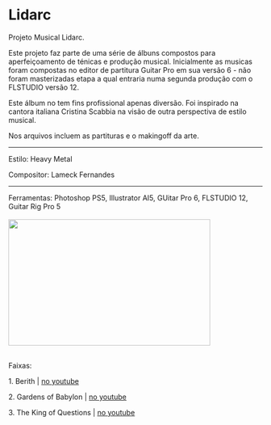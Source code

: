 # Lidarc
Projeto Musical Lidarc.

Este projeto faz parte de uma série de álbuns compostos para aperfeiçoamento de ténicas e produção musical. Inicialmente as musicas foram compostas no editor de partitura Guitar Pro em sua versão 6 - não foram masterizadas etapa a qual entraria numa segunda produção com o FLSTUDIO versão 12.

Este álbum no tem fins profissional apenas diversão. Foi inspirado na cantora italiana Cristina Scabbia na visão de outra perspectiva de estilo musical.

Nos arquivos incluem as partituras e o makingoff da arte.<br>

<hr>
<p>Estilo: Heavy Metal</p>
<p>Compositor: Lameck Fernandes</p>

<hr>
Ferramentas: Photoshop PS5, Illustrator AI5, GUitar Pro 6, FLSTUDIO 12, Guitar Rig Pro 5
<br><br>

<img src="https://preview.ibb.co/n8gR9Q/cover_lidarc.jpg" width="400" height="250">
<br><br>
<p>Faixas: </p>
<p>1. Berith | <a href="https://www.youtube.com/watch?v=xruq063beks&index=7&list=UUkaEQ4S6wiK-lWtjFEWEeCg">no youtube</a></p>
<p>2. Gardens of Babylon | <a href="https://www.youtube.com/watch?v=GfSSS3wPvF8&index=6&list=UUkaEQ4S6wiK-lWtjFEWEeCg">no youtube</a></p>
<p>3. The King of Questions | <a href="https://www.youtube.com/watch?v=eTfDxWuhqDM&index=4&list=UUkaEQ4S6wiK-lWtjFEWEeCg">no youtube</a></p>

